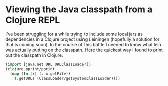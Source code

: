 # Viewing the Java classpath from a Clojure REPL 

I've been struggling for a while trying to include some local jars as 
dependencies in a Clojure project using Leiningen (hopefully a solution for that 
is coming soon). In the course of this battle I needed to know what lein was 
actually putting on the classpath. Here the quickest way I found to print out 
the classpath in Clojure.

```clojure
(import [java.net URL URLClassLoader])
(clojure.pprint/pprint 
  (map (fn [x] (. x getFile)) 
    (.getURLs (ClassLoader/getSystemClassLoader))))
```
